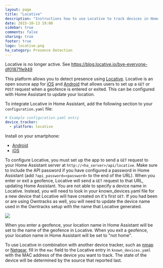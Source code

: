 ```yaml
---
layout: page
title: "Locative"
description: "Instructions how to use Locative to track devices in Home Assistant."
date: 2015-10-13 19:00
sidebar: true
comments: false
sharing: true
footer: true
logo: locative.png
ha_category: Presence Detection
---
```


Locative is no longer active. See https://blog.locative.io/bye-everyone-df01871fe949

This platform allows you to detect presence using [Locative](https://my.locative.io/). Locative is an open source app for [iOS](https://github.com/LocativeHQ/ios-app) and [Android](https://github.com/LocativeHQ/Locative-Android) that allows users to set up a `GET` or `POST` request when a geofence is entered or exited. This can be configured with Home Assistant to update your location.

To integrate Locative in Home Assistant, add the following section to your `configuration.yaml` file:

```yaml
# Example configuration.yaml entry
device_tracker:
  - platform: locative
```

Install on your smartphone:

- [Android](https://play.google.com/store/apps/details?id=io.locative.app)
- [iOS](https://itunes.apple.com/us/app/geofancy/id725198453)

To configure Locative, you must set up the app to send a `GET` request to your Home Assistant server at `http://<ha_server>/api/locative`. Make sure to include the API password if you have configured a password in Home Assistant (add `?api_password=<password>` to the end of the URL). When you enter or exit a geofence, Locative will send a `GET` request to that URL, updating Home Assistant.  You are not able to specify a device name in Locative.  Instead, you will need to look in your known_devices.yaml file for a new device that Locative will have created on it's first `GET`.  If you had been or are using Owntracks as well, you will need to update the device name used in the Owntracks setup with the name that Locative generated.

<p class='img'>
  <img src='{{site_root}}/images/screenshots/locative.png'/>
</p>

When you enter a geofence, your location name in Home Assistant will be set to the name of the geofence in Locative. When you exit a geofence, your location name in Home Assistant will be set to "not home".

To use Locative in combination with another device tracker, such as [nmap](/components/device_tracker.nmap_tracker/) or [Netgear](/components/device_tracker.netgear/), fill in the `mac` field to the Locative entry in `known_devices.yaml` with the MAC address of the device you want to track. The state of the device will be determined by the source that reported last.
